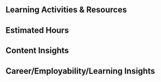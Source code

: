 ## Learning Activities & Resources
## Estimated Hours
## Content Insights
## Career/Employability/Learning Insights
